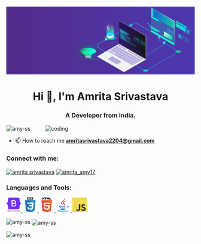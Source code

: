 ![logo](https://github.com/Amy-ss/Amy-ss/blob/main/Github%20Banner.gif)

<h1 align="center">Hi 👋, I'm Amrita Srivastava</h1>
<h3 align="center">A Developer from India.</h3>

<img align="right" alt="coding" width="400" src="https://mir-s3-cdn-cf.behance.net/project_modules/disp/601014116770475.6068beff4640a.gif">

<p align="left"> <img src="https://komarev.com/ghpvc/?username=amy-ss&label=Profile%20views&color=0e75b6&style=flat" alt="amy-ss" /> </p>

- 📫 How to reach me **amritasrivastava2204@gmail.com**

<h3 align="left">Connect with me:</h3>
<p align="left">
<a href="https://linkedin.com/in/amrita srivastava" target="blank"><img align="center" src="https://raw.githubusercontent.com/rahuldkjain/github-profile-readme-generator/master/src/images/icons/Social/linked-in-alt.svg" alt="amrita srivastava" height="30" width="40" /></a>
<a href="https://www.hackerrank.com/amrita_amy17" target="blank"><img align="center" src="https://raw.githubusercontent.com/rahuldkjain/github-profile-readme-generator/master/src/images/icons/Social/hackerrank.svg" alt="amrita_amy17" height="30" width="40" /></a>
</p>

<h3 align="left">Languages and Tools:</h3>
<p align="left"> <a href="https://getbootstrap.com" target="_blank" rel="noreferrer"> <img src="https://raw.githubusercontent.com/devicons/devicon/master/icons/bootstrap/bootstrap-plain-wordmark.svg" alt="bootstrap" width="40" height="40"/> </a> <a href="https://www.w3schools.com/css/" target="_blank" rel="noreferrer"> <img src="https://raw.githubusercontent.com/devicons/devicon/master/icons/css3/css3-original-wordmark.svg" alt="css3" width="40" height="40"/> </a> <a href="https://www.w3.org/html/" target="_blank" rel="noreferrer"> <img src="https://raw.githubusercontent.com/devicons/devicon/master/icons/html5/html5-original-wordmark.svg" alt="html5" width="40" height="40"/> </a> <a href="https://www.java.com" target="_blank" rel="noreferrer"> <img src="https://raw.githubusercontent.com/devicons/devicon/master/icons/java/java-original.svg" alt="java" width="40" height="40"/> </a> <a href="https://developer.mozilla.org/en-US/docs/Web/JavaScript" target="_blank" rel="noreferrer"> <img src="https://raw.githubusercontent.com/devicons/devicon/master/icons/javascript/javascript-original.svg" alt="javascript" width="40" height="40"/> </a>  </p>

<p><img align="left" src="https://github-readme-stats.vercel.app/api/top-langs?username=amy-ss&show_icons=true&locale=en&layout=compact" alt="amy-ss" /></p>

<p>&nbsp;<img align="center" src="https://github-readme-stats.vercel.app/api?username=amy-ss&show_icons=true&locale=en" alt="amy-ss" /></p>

<p><img align="center" src="https://github-readme-streak-stats.herokuapp.com/?user=amy-ss&" alt="amy-ss" /></p>
